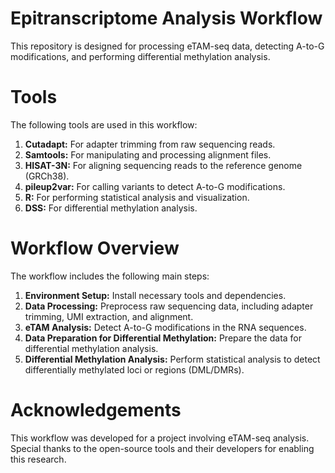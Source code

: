 # Epitranscriptome Analysis Workflow
This repository is designed for processing eTAM-seq data, detecting A-to-G modifications, and performing differential methylation analysis.

# Tools
The following tools are used in this workflow:
1. **Cutadapt:** For adapter trimming from raw sequencing reads.
2. **Samtools:** For manipulating and processing alignment files.
3. **HISAT-3N:** For aligning sequencing reads to the reference genome (GRCh38).
4. **pileup2var:** For calling variants to detect A-to-G modifications.
5. **R:** For performing statistical analysis and visualization.
6. **DSS:** For differential methylation analysis.

# Workflow Overview
The workflow includes the following main steps:
1. **Environment Setup:** Install necessary tools and dependencies.
2. **Data Processing:** Preprocess raw sequencing data, including adapter trimming, UMI extraction, and alignment.
3. **eTAM Analysis:** Detect A-to-G modifications in the RNA sequences.
4. **Data Preparation for Differential Methylation:** Prepare the data for differential methylation analysis.
5. **Differential Methylation Analysis:** Perform statistical analysis to detect differentially methylated loci or regions (DML/DMRs).

   
# Acknowledgements
This workflow was developed for a project involving eTAM-seq analysis. Special thanks to the open-source tools and their developers for enabling this research.
